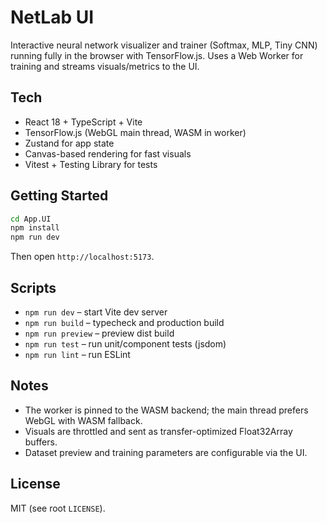 # NetLab UI

Interactive neural network visualizer and trainer (Softmax, MLP, Tiny CNN) running fully in the browser with TensorFlow.js. Uses a Web Worker for training and streams visuals/metrics to the UI.

## Tech

- React 18 + TypeScript + Vite
- TensorFlow.js (WebGL main thread, WASM in worker)
- Zustand for app state
- Canvas-based rendering for fast visuals
- Vitest + Testing Library for tests

## Getting Started

```bash
cd App.UI
npm install
npm run dev
```

Then open `http://localhost:5173`.

## Scripts

- `npm run dev` – start Vite dev server
- `npm run build` – typecheck and production build
- `npm run preview` – preview dist build
- `npm run test` – run unit/component tests (jsdom)
- `npm run lint` – run ESLint

## Notes

- The worker is pinned to the WASM backend; the main thread prefers WebGL with WASM fallback.
- Visuals are throttled and sent as transfer-optimized Float32Array buffers.
- Dataset preview and training parameters are configurable via the UI.

## License

MIT (see root `LICENSE`).
